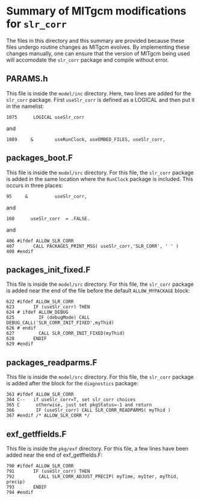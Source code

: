 # Summary of MITgcm modifications for `slr_corr`
The files in this directory and this summary are provided because these files undergo routine changes as MITgcm evolves. By implementing these changes manually, one can ensure that the version of MITgcm being used will accomodate the `slr_corr` package and compile without error.

## PARAMS.h
This file is inside the `model/inc` directory. Here, two lines are added for the `slr_corr` package. First `useSlr_corr` is defined as a LOGICAL and then put it in the namelist:
```
1075      LOGICAL useSlr_corr                             
```
and
```
1089     &        useRunClock, useEMBED_FILES, useSlr_corr,           
```

## packages_boot.F
This file is inside the `model/src` directory. For this file, the `slr_corr` package is added in the same location where the `RunClock` package is included. This occurs in three places:
```
95     &          useSlr_corr,        
```
and
```
160      useSlr_corr  = .FALSE.                      
```
and
```
406 #ifdef ALLOW_SLR_CORR                                        
407       CALL PACKAGES_PRINT_MSG( useSlr_corr,'SLR_CORR', ' ' ) 
408 #endif
```

## packages_init_fixed.F
This file is inside the `model/src` directory. For this file, the `slr_corr` package is added near the end of the file before the default `ALLOW_MYPACKAGE` block:
```
622 #ifdef ALLOW_SLR_CORR
623       IF (useSlr_corr) THEN
624 # ifdef ALLOW_DEBUG
625         IF (debugMode) CALL DEBUG_CALL('SLR_CORR_INIT_FIXED',myThid)
626 # endif
627         CALL SLR_CORR_INIT_FIXED(myThid)
628       ENDIF
629 #endif
```

## packages_readparms.F
This file is inside the `model/src` directory. For this file, the `slr_corr` package is added after the block for the `diagnostics` package:
```
363 #ifdef ALLOW_SLR_CORR
364 C--   if useSlr_corr=T, set slr_corr choices
365 C      otherwise, just set pkgStatus=-1 and return
366        IF (useSlr_corr) CALL SLR_CORR_READPARMS( myThid )
367 #endif /* ALLOW_SLR_CORR */
```

## exf_getffields.F
This file is inside the `pkg/exf` directory. For this file, a few lines have been added near the end of exf_getffields.F:
```
790 #ifdef ALLOW_SLR_CORR
791       IF (useSlr_corr) THEN
792         CALL SLR_CORR_ADJUST_PRECIP( myTime, myIter, myThid, precip)
793       ENDIF
794 #endif
```
